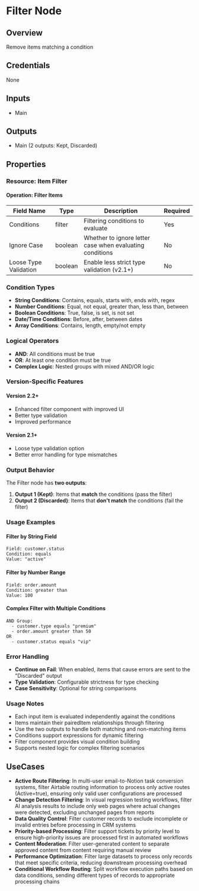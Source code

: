 # Filter Node

## Overview

Remove items matching a condition

## Credentials

None

## Inputs

- Main

## Outputs

- Main (2 outputs: Kept, Discarded)

## Properties

### Resource: Item Filter

#### Operation: Filter Items

| Field Name | Type | Description | Required |
|---|---|---|---|
| Conditions | filter | Filtering conditions to evaluate | Yes |
| Ignore Case | boolean | Whether to ignore letter case when evaluating conditions | No |
| Loose Type Validation | boolean | Enable less strict type validation (v2.1+) | No |

### Condition Types
- **String Conditions**: Contains, equals, starts with, ends with, regex
- **Number Conditions**: Equal, not equal, greater than, less than, between
- **Boolean Conditions**: True, false, is set, is not set
- **Date/Time Conditions**: Before, after, between dates
- **Array Conditions**: Contains, length, empty/not empty

### Logical Operators
- **AND**: All conditions must be true
- **OR**: At least one condition must be true
- **Complex Logic**: Nested groups with mixed AND/OR logic

### Version-Specific Features

#### Version 2.2+
- Enhanced filter component with improved UI
- Better type validation
- Improved performance

#### Version 2.1+
- Loose type validation option
- Better error handling for type mismatches

### Output Behavior

The Filter node has **two outputs**:

1. **Output 1 (Kept)**: Items that **match** the conditions (pass the filter)
2. **Output 2 (Discarded)**: Items that **don't match** the conditions (fail the filter)

### Usage Examples

#### Filter by String Field
```
Field: customer.status
Condition: equals
Value: "active"
```

#### Filter by Number Range
```
Field: order.amount
Condition: greater than
Value: 100
```

#### Complex Filter with Multiple Conditions
```
AND Group:
  - customer.type equals "premium"
  - order.amount greater than 50
OR
  - customer.status equals "vip"
```

### Error Handling

- **Continue on Fail**: When enabled, items that cause errors are sent to the "Discarded" output
- **Type Validation**: Configurable strictness for type checking
- **Case Sensitivity**: Optional for string comparisons

### Usage Notes
- Each input item is evaluated independently against the conditions
- Items maintain their pairedItem relationships through filtering
- Use the two outputs to handle both matching and non-matching items
- Conditions support expressions for dynamic filtering
- Filter component provides visual condition building
- Supports nested logic for complex filtering scenarios

## UseCases

- **Active Route Filtering**: In multi-user email-to-Notion task conversion systems, filter Airtable routing information to process only active routes (Active=true), ensuring only valid user configurations are processed
- **Change Detection Filtering**: In visual regression testing workflows, filter AI analysis results to include only web pages where actual changes were detected, excluding unchanged pages from reports
- **Data Quality Control**: Filter customer records to exclude incomplete or invalid entries before processing in CRM systems
- **Priority-based Processing**: Filter support tickets by priority level to ensure high-priority issues are processed first in automated workflows
- **Content Moderation**: Filter user-generated content to separate approved content from content requiring manual review
- **Performance Optimization**: Filter large datasets to process only records that meet specific criteria, reducing downstream processing overhead
- **Conditional Workflow Routing**: Split workflow execution paths based on data conditions, sending different types of records to appropriate processing chains

